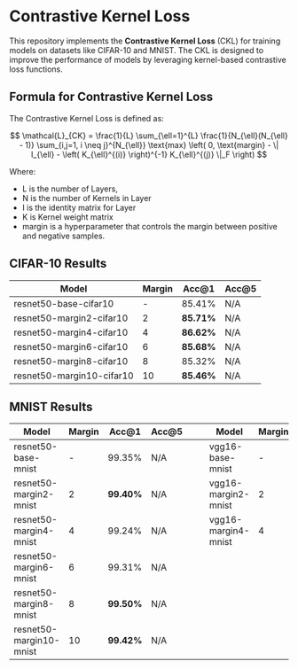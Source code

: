 # Contrastive Kernel Loss

This repository implements the **Contrastive Kernel Loss** (CKL) for training models on datasets like CIFAR-10 and MNIST. The CKL is designed to improve the performance of models by leveraging kernel-based contrastive loss functions.

## Formula for Contrastive Kernel Loss

The Contrastive Kernel Loss is defined as:

$$
\mathcal{L}_{CK} = \frac{1}{L} \sum_{\ell=1}^{L} \frac{1}{N_{\ell}(N_{\ell} - 1)} \sum_{i,j=1, i \neq j}^{N_{\ell}} \text{max} \left( 0, \text{margin} - \| I_{\ell} - \left( K_{\ell}^{(i)} \right)^{-1} K_{\ell}^{(j)} \|_F \right)
$$

Where:

- L is the number of Layers,
- N is the number of Kernels in Layer
- I is the identity matrix for Layer
- K is Kernel weight matrix
- margin is a hyperparameter that controls the margin between positive and negative samples.

## CIFAR-10 Results

| Model                     | Margin | Acc@1      | Acc@5 |
| ------------------------- | ------ | ---------- | ----- |
| resnet50-base-cifar10     | -      | 85.41%     | N/A   |
| resnet50-margin2-cifar10  | 2      | **85.71%** | N/A   |
| resnet50-margin4-cifar10  | 4      | **86.62%** | N/A   |
| resnet50-margin6-cifar10  | 6      | **85.68%** | N/A   |
| resnet50-margin8-cifar10  | 8      | 85.32%     | N/A   |
| resnet50-margin10-cifar10 | 10     | **85.46%** | N/A   |

## MNIST Results

| Model                   | Margin | Acc@1      | Acc@5 |     |     | Model               | Margin | Acc@1      | Acc@5 |
| ----------------------- | ------ | ---------- | ----- | --- | --- | ------------------- | ------ | ---------- | ----- |
| resnet50-base-mnist     | -      | 99.35%     | N/A   |     |     | vgg16-base-mnist    | -      | 99.25%     | N/A   |
| resnet50-margin2-mnist  | 2      | **99.40%** | N/A   |     |     | vgg16-margin2-mnist | 2      | **99.54%** | N/A   |
| resnet50-margin4-mnist  | 4      | 99.24%     | N/A   |     |     | vgg16-margin4-mnist | 4      | **99.39%** | N/A   |
| resnet50-margin6-mnist  | 6      | 99.31%     | N/A   |     |     |                     |        |            |       |
| resnet50-margin8-mnist  | 8      | **99.50%** | N/A   |     |     |                     |        |            |       |
| resnet50-margin10-mnist | 10     | **99.42%** | N/A   |     |     |                     |        |            |       |
